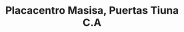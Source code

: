 ---
title: "Placacentro Masisa, Puertas Tiuna C.A"
url: /cua/placacentro-masisa-puertas-tiuna-c-a/
shop: Baustoffe
---